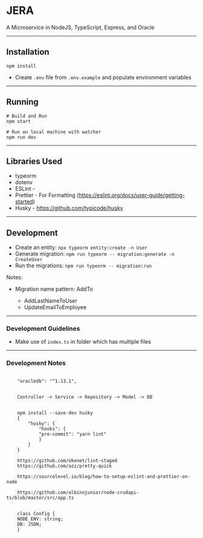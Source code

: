 # JERA

A Microservice in NodeJS, TypeScript, Express, and Oracle

---

## Installation

```shell
npm install
```

- Create `.env` file from `.env.example` and populate environment variables

---

## Running

```shell
# Build and Run
npm start

# Run on local machine with watcher
npm run dev
```

---

## Libraries Used

- typeorm
- dotenv
- ESLint -
- Prettier - For Formatting (https://eslint.org/docs/user-guide/getting-started)
- Husky - https://github.com/typicode/husky

---

## Development

- Create an entity: `npx typeorm entity:create -n User`
- Generate migration: `npm run typeorm -- migration:generate -n CreateUser`
- Run the migrations: `npm run typeorm -- migration:run`

Notes:
- Migration name pattern: Add<field>To<Entity>
  - AddLastNameToUser
  - UpdateEmailToEmployee



---

### Development Guidelines

- Make use of `index.ts` in folder which has multiple files

---

### Development Notes

```shell

    "oracledb": "^1.13.1",

    
    Controller -> Service -> Repository -> Model -> DB


    npm install --save-dev husky
    {
        "husky": {
            "hooks": {
            "pre-commit": "yarn lint"
            }
        }
    }

    https://github.com/okonet/lint-staged
    https://github.com/azz/pretty-quick

    https://sourcelevel.io/blog/how-to-setup-eslint-and-prettier-on-node

    https://github.com/albinojunior/node-crudapi-ts/blob/master/src/app.ts
    

    class Config {
    NODE_ENV: string;
    DB: JSON;
    }


```
